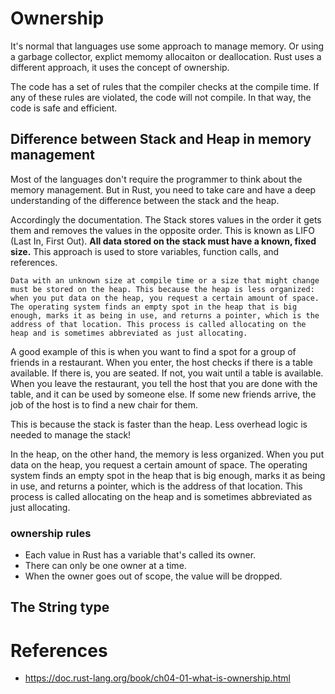 # Ownership

It's normal that languages use some approach to manage memory. Or using a garbage collector, explict memomy allocaiton or deallocation. Rust uses a different approach, it uses the concept of ownership.

The code has a set of rules that the compiler checks at the compile time. If any of these rules are violated, the code will not compile. In that way, the code is safe and efficient.

## Difference between Stack and Heap in memory management

Most of the languages don't require the programmer to think about the memory management. But in Rust, you need to take care and have a deep understanding of the difference between the stack and the heap.

Accordingly the documentation.  The Stack stores values in the order it gets them and removes the values in the opposite order. This is known as LIFO (Last In, First Out). **All data stored on the stack must have a known, fixed size.** This approach is used to store variables, function calls, and references.

```
Data with an unknown size at compile time or a size that might change must be stored on the heap. This because the heap is less organized: when you put data on the heap, you request a certain amount of space. The operating system finds an empty spot in the heap that is big enough, marks it as being in use, and returns a pointer, which is the address of that location. This process is called allocating on the heap and is sometimes abbreviated as just allocating.
```

A good example of this is when you want to find a spot for a group of friends in a restaurant. When you enter, the host checks if there is a table available. If there is, you are seated. If not, you wait until a table is available. When you leave the restaurant, you tell the host that you are done with the table, and it can be used by someone else. If some new friends arrive, the job of the host is to find a new chair for them.

This is because the stack is faster than the heap. Less overhead logic is needed to manage the stack!

In the heap, on the other hand, the memory is less organized. When you put data on the heap, you request a certain amount of space. The operating system finds an empty spot in the heap that is big enough, marks it as being in use, and returns a pointer, which is the address of that location. This process is called allocating on the heap and is sometimes abbreviated as just allocating.

### ownership rules

- Each value in Rust has a variable that's called its owner.
- There can only be one owner at a time.
- When the owner goes out of scope, the value will be dropped.


## The String type


# References

- https://doc.rust-lang.org/book/ch04-01-what-is-ownership.html
